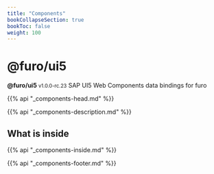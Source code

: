 ```yaml
---
title: "Components"
bookCollapseSection: true
bookToc: false
weight: 100
---
```


# @furo/ui5
**@furo/ui5** <small>v1.0.0-rc.23</small>
SAP UI5 Web Components data bindings for furo

{{% api "_components-head.md" %}}

{{% api "_components-description.md" %}}

## What is inside
{{% api "_components-inside.md" %}}

{{% api "_components-footer.md" %}}
